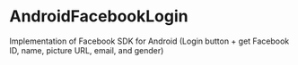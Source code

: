 # AndroidFacebookLogin
Implementation of Facebook SDK for Android (Login button + get Facebook ID, name, picture URL, email, and gender)
